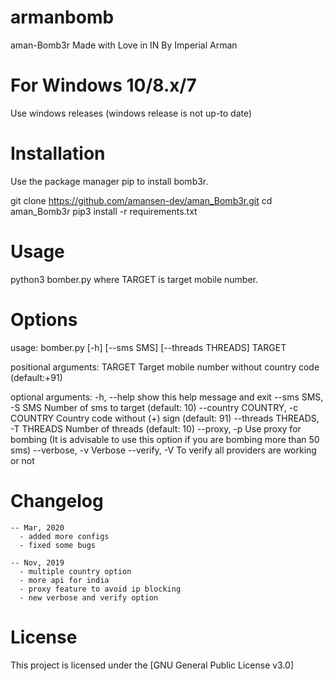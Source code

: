 # armanbomb
aman-Bomb3r
Made with Love in IN By Imperial Arman

# For Windows 10/8.x/7
Use windows releases (windows release is not up-to date)

# Installation
Use the package manager pip to install bomb3r.

git clone https://github.com/amansen-dev/aman_Bomb3r.git
cd aman_Bomb3r
pip3 install -r requirements.txt
# Usage
python3 bomber.py <TARGET>
where TARGET is target mobile number.

# Options
usage: bomber.py [-h] [--sms SMS] [--threads THREADS] TARGET

positional arguments:
  TARGET                    Target mobile number without country code (default:+91)

optional arguments:
  -h, --help                show this help message and exit
  --sms SMS, -S SMS         Number of sms to target (default: 10)
  --country COUNTRY, -c COUNTRY
                        Country code without (+) sign (default: 91)
  --threads THREADS, -T THREADS
                            Number of threads (default: 10)
  --proxy, -p           Use proxy for bombing (It is advisable to use this
                          option if you are bombing more than 50 sms)
  --verbose, -v         Verbose
  --verify, -V          To verify all providers are working or not
# Changelog
    -- Mar, 2020
      - added more configs
      - fixed some bugs
      
    -- Nov, 2019
      - multiple country option
      - more api for india
      - proxy feature to avoid ip blocking
      - new verbose and verify option
# License
This project is licensed under the [GNU General Public License v3.0]

